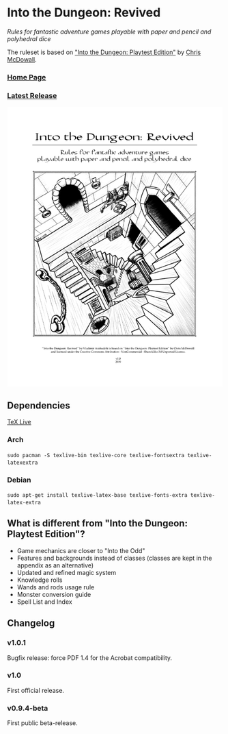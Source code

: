 Into the Dungeon: Revived
=========================

*Rules for fantastic adventure games playable with paper and pencil and polyhedral dice*

The ruleset is based on ["Into the Dungeon: Playtest Edition"](https://docs.google.com/file/d/0B6MR1KWIUR9UVVNjeUtvSDZTMUk) by [Chris McDowall](http://www.bastionland.com/).

### [Home Page](https://vladar4.github.io/itdr/)

### [Latest Release](https://github.com/Vladar4/itdr/releases/latest)

![ItD:R cover](cover.jpg)

Dependencies
------------
[TeX Live](https://www.tug.org/texlive/)

### Arch
`sudo pacman -S texlive-bin texlive-core texlive-fontsextra texlive-latexextra`

### Debian
`sudo apt-get install texlive-latex-base texlive-fonts-extra texlive-latex-extra`


What is different from "Into the Dungeon: Playtest Edition"?
------------------------------------------------------------

* Game mechanics are closer to "Into the Odd"
* Features and backgrounds instead of classes (classes are kept in the appendix as an alternative)
* Updated and refined magic system
* Knowledge rolls
* Wands and rods usage rule
* Monster conversion guide
* Spell List and Index

Changelog
---------

### v1.0.1
Bugfix release: force PDF 1.4 for the Acrobat compatibility.

### v1.0
First official release.

### v0.9.4-beta
First public beta-release.

